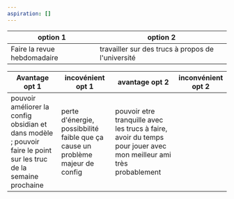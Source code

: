 ```yaml
---
aspiration: []
---
```

option 1 | option 2
--|--
Faire la revue hebdomadaire|travailler sur des trucs à propos de l'université

Avantage opt 1|incovénient opt 1|avantage opt 2|inconvénient opt 2
--|--|--|--
pouvoir améliorer la config obsidian et dans modèle ; pouvoir faire le point sur les truc de la semaine prochaine|perte d'énergie, possibbilité faible que ça cause un problème majeur de config|pouvoir etre tranquille avec les trucs à faire, avoir du temps pour jouer avec mon meilleur ami très probablement
